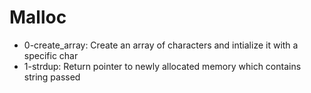 # Malloc

- 0-create_array: Create an array of characters and intialize it with a specific char
- 1-strdup: Return pointer to newly allocated memory which contains string passed
